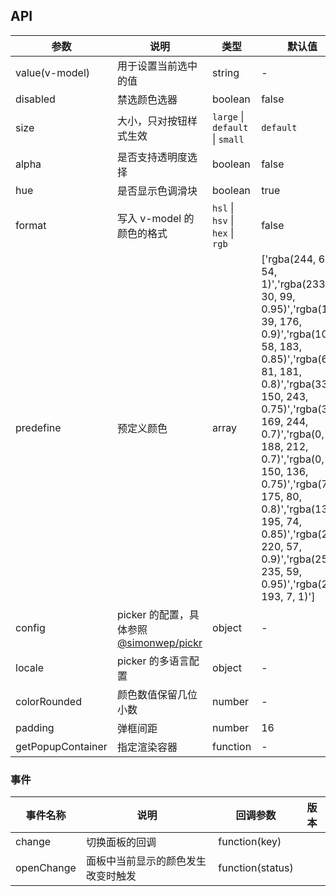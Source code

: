 ## API

| 参数 | 说明 | 类型 | 默认值 |
| --- | --- | --- | --- |
| value(v-model) | 用于设置当前选中的值 | string | - |
| disabled | 禁选颜色选器 | boolean | false |
| size | 大小，只对按钮样式生效 | `large` \| `default` \| `small` | `default` |
| alpha | 是否支持透明度选择 | boolean | false |
| hue | 是否显示色调滑块 | boolean | true |
| format | 写入 v-model 的颜色的格式 | `hsl` \| `hsv` \| `hex` \| `rgb` | false |
| predefine | 预定义颜色 | array | ['rgba(244, 67, 54, 1)','rgba(233, 30, 99, 0.95)','rgba(156, 39, 176, 0.9)','rgba(103, 58, 183, 0.85)','rgba(63, 81, 181, 0.8)','rgba(33, 150, 243, 0.75)','rgba(3, 169, 244, 0.7)','rgba(0, 188, 212, 0.7)','rgba(0, 150, 136, 0.75)','rgba(76, 175, 80, 0.8)','rgba(139, 195, 74, 0.85)','rgba(205, 220, 57, 0.9)','rgba(255, 235, 59, 0.95)','rgba(255, 193, 7, 1)'] |
| config | picker 的配置，具体参照 [@simonwep/pickr](https://www.npmjs.com/package/@simonwep/pickr) | object | - |
| locale | picker 的多语言配置 | object | - |
| colorRounded | 颜色数值保留几位小数 | number | - |
| padding | 弹框间距 | number | 16 |
| getPopupContainer | 指定渲染容器 | function | - |

### 事件

| 事件名称   | 说明                               | 回调参数         | 版本 |
| ---------- | ---------------------------------- | ---------------- | ---- |
| change     | 切换面板的回调                     | function(key)    |      |
| openChange | 面板中当前显示的颜色发生改变时触发 | function(status) |      |
